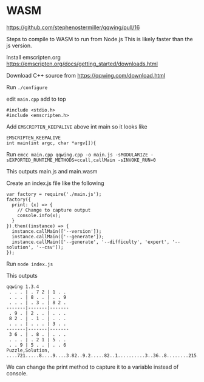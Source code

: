 # WASM

https://github.com/stephenostermiller/qqwing/pull/16

Steps to compile to WASM to run from Node.js This is likely faster than the js
version.

Install emscripten.org
https://emscripten.org/docs/getting_started/downloads.html

Download C++ source from https://qqwing.com/download.html

Run `./configure`

edit `main.cpp` add to top

```
#include <stdio.h>
#include <emscripten.h>
```

Add `EMSCRIPTEN_KEEPALIVE` above int main so it looks like

```
EMSCRIPTEN_KEEPALIVE
int main(int argc, char *argv[]){
```

Run
`emcc main.cpp qqwing.cpp -o main.js -sMODULARIZE -sEXPORTED_RUNTIME_METHODS=ccall,callMain -sINVOKE_RUN=0`

This outputs main.js and main.wasm

Create an index.js file like the following

```
var factory = require('./main.js');
factory({
  print: (x) => {
    // Change to capture output
    console.info(x);
  }
}).then((instance) => {
  instance.callMain(['--version']);
  instance.callMain(['--generate']);
  instance.callMain(['--generate', '--difficulty', 'expert', '--solution', '--csv']);
});
```

Run `node index.js`

This outputs

```
qqwing 1.3.4
 . . . | . 7 2 | 1 . .
 . . . | 8 . . | . . 9
 . . . | . 3 . | 8 2 .
-------|-------|-------
 . 9 . | 2 . . | . . .
 8 2 . | . 1 . | . . .
 . . . | . . . | 3 . .
-------|-------|-------
 3 6 . | . 8 . | . . .
 . . . | . 2 1 | 5 . .
 . . 9 | 5 . . | . . 6
Puzzle,Solution,
....721.....8....9....3.82..9.2.....82..1..........3..36..8........215....95....6,486972135132854679957136824593267418824315967671498352365789241748621593219543786,
```

We can change the print method to capture it to a variable instead of console.
